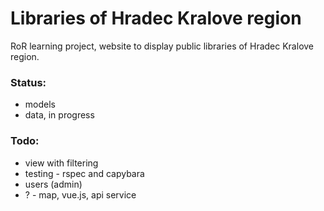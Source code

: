 # Libraries of Hradec Kralove region

RoR learning project, website to display public libraries of Hradec Kralove region.

### Status:
* models
* data, in progress

### Todo:
* view with filtering
* testing - rspec and capybara
* users (admin)
* ? - map, vue.js, api service

